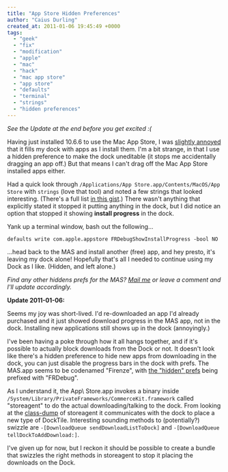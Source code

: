 ```yaml
---
title: "App Store Hidden Preferences"
author: "Caius Durling"
created_at: 2011-01-06 19:45:49 +0000
tags:
  - "geek"
  - "fix"
  - "modification"
  - "apple"
  - "mac"
  - "hack"
  - "mac app store"
  - "app store"
  - "defaults"
  - "terminal"
  - "strings"
  - "hidden preferences"
---
```


*See the Update at the end before you get excited :(*

Having just installed 10.6.6 to use the Mac App Store, I was [slightly annoyed][tweet] that it fills my dock with apps as I install them. I'm a bit strange, in that I use a hidden preference to make the dock uneditable (it stops me accidentally dragging an app off.) But that means I can't drag off the Mac App Store installed apps either.

[tweet]: http://twitter.com/Caius/status/23096911170899968

Had a quick look through `/Applications/App Store.app/Contents/MacOS/App Store` with `strings` (love that tool) and noted a few strings that looked interesting. (There's a full list [in this gist][gist].) There wasn't anything that explicitly stated it stopped it putting anything in the dock, but I did notice an option that stopped it showing **install progress** in the dock.

[gist]: https://gist.github.com/768442

Yank up a terminal window, bash out the following...

    defaults write com.apple.appstore FRDebugShowInstallProgress -bool NO

...head back to the MAS and install another (free) app, and hey presto, it's leaving my dock alone! Hopefully that's all I needed to continue using my Dock as I like. (Hidden, and left alone.)

*Find any other hiddens prefs for the MAS? [Mail me](caius@caius.name) or leave a comment and I'll update accordingly.*

**Update 2011-01-06:**

Seems my joy was short-lived. I'd re-downloaded an app I'd already purchased and it just showed download progress in the MAS app, not in the dock. Installing new applications still shows up in the dock (annoyingly.)

I've been having a poke through how it all hangs together, and if it's possible to actually block downloads from the Dock or not. It doesn't look like there's a hidden preference to hide new apps from downloading in the dock, you can just disable the progress bars in the dock with prefs. The MAS.app seems to be codenamed "Firenze", with [the "hidden" prefs][firenzeprefs] being prefixed with "FRDebug".

[firenzeprefs]: https://gist.github.com/768829

As I understand it, the App\ Store.app invokes a binary inside `/System/Library/PrivateFrameworks/CommerceKit.framework` called "storeagent" to do the actual downloading/talking to the dock. From looking at the [class-dump][storeagentdump] of storeagent it communicates with the dock to place a new type of DockTile. Interesting sounding methods to (potentially?) swizzle are `-[DownloadQueue sendDownloadListToDock]` and `-[DownloadQueue tellDockToAddDownload:]`.

[storeagentdump]: https://gist.github.com/768837

I've given up for now, but I reckon it should be possible to create a bundle that swizzles the right methods in storeagent to stop it placing the downloads on the Dock.

